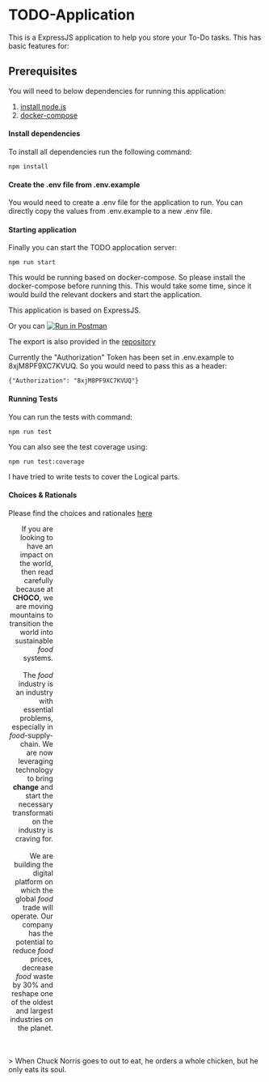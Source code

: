 # TODO-Application
This is a ExpressJS application to help you store your To-Do tasks.
This has basic features for: 

## Prerequisites
You will need to below dependencies for running this application: 
1. [install node.js](https://nodejs.org/en/download)
2. [docker-compose](https://docs.docker.com/compose/install/)

#### Install dependencies

To install all dependencies run the following command:
```
npm install
```

#### Create the .env file from .env.example
You would need to create a .env file for the application to run. 
You can directly copy the values from .env.example to a new .env file. 

#### Starting application

Finally you can start the TODO applocation server:

```
npm run start
```
This would be running based on docker-compose. So please install the docker-compose before running this.
This would take some time, since it would build the relevant dockers and start the application. 

This application is based on ExpressJS.

Or you can [![Run in Postman](https://run.pstmn.io/button.svg)](https://app.getpostman.com/run-collection/ce93b0ae3b8ebbae89aa)

The export is also provided in the [repository](TODO-Application.postman_collection.json)

Currently the "Authorization" Token has been set in .env.example to 8xjM8PF9XC7KVUQ. 
So you would need to pass this as a header:
```
{"Authorization": "8xjM8PF9XC7KVUQ"}
```

#### Running Tests
You can run the tests with command: 
```
npm run test
```

You can also see the test coverage using: 
```
npm run test:coverage
```
I have tried to write tests to cover the Logical parts.


#### Choices & Rationals
Please find the choices and rationales [here](./choices-and-rationales/README.md)



<p style="max-width:10ch;text-align:right"> If you are looking to have an impact on the world, then read carefully because at <b>CHOCO</b>, we are moving mountains to transition the world into sustainable <i>food</i> systems.<br/><br/>The <i>food</i> industry is an industry with essential problems, especially in <i>food</i>-supply-chain. We are now leveraging technology to bring <b>change</b> and start the necessary transformation the industry is craving for.<br/><br/>We are building the digital platform on which the global <i>food</i> trade will operate. Our company has the potential to reduce <i>food</i> prices, decrease <i>food</i> waste by 30% and reshape one of the oldest and largest industries on the planet. </p><br> <br> > When Chuck Norris goes to out to eat, he orders a whole chicken, but he only eats its soul.

